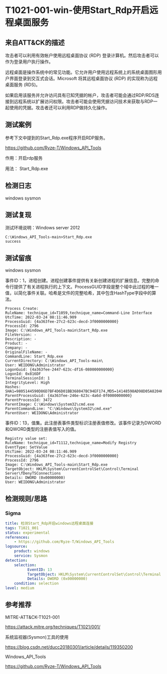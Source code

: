 # T1021-001-win-使用Start_Rdp开启远程桌面服务

## 来自ATT&CK的描述

攻击者可以利用有效帐户使用远程桌面协议 (RDP) 登录计算机。然后攻击者可以作为登录用户执行操作。

远程桌面是操作系统中的常见功能。它允许用户使用远程系统上的系统桌面图形用户界面登录到交互式会话。Microsoft 将其远程桌面协议 (RDP) 的实现称为远程桌面服务 (RDS)。

如果启用该服务并允许访问具有已知凭据的帐户，攻击者可能会通过RDP/RDS连接到远程系统以扩展访问权限。攻击者可能会使用凭据访问技术来获取与RDP一起使用的凭据。攻击者还可以利用RDP做持久化操作。

## 测试案例

参考下文中提到的Start_Rdp.exe程序开启RDP服务。

<https://github.com/Ryze-T/Windows_API_Tools>

作用：开启rdp服务

用法： Start_Rdp.exe

## 检测日志

 windows sysmon

## 测试复现

测试环境说明：Windows server 2012

```shell
C:\Windows_API_Tools-main>Start_Rdp.exe
success
```

## 测试留痕

windows sysmon

事件ID：1，进程创建。进程创建事件提供有关新创建进程的扩展信息。完整的命令行提供了有关进程执行的上下文。ProcessGUID字段是整个域中此过程的唯一值，以简化事件关联。哈希是文件的完整哈希，其中包含HashType字段中的算法。

```log
Process Create:
RuleName: technique_id=T1059,technique_name=Command-Line Interface
UtcTime: 2022-03-24 08:11:46.909
ProcessGuid: {4a363fee-27c2-623c-decd-3f0000000000}
ProcessId: 2796
Image: C:\Windows_API_Tools-main\Start_Rdp.exe
FileVersion: -
Description: -
Product: -
Company: -
OriginalFileName: -
CommandLine: Start_Rdp.exe
CurrentDirectory: C:\Windows_API_Tools-main\
User: WEIDONG\Administrator
LogonGuid: {4a363fee-2447-623c-df16-080000000000}
LogonId: 0x816DF
TerminalSessionId: 1
IntegrityLevel: High
Hashes: SHA1=9805144590D86D7BF4D6D01BB368047BC94EF174,MD5=14148598AD98D05A820462F0BBD07B9F,SHA256=98579200636025AA468A3EEC8B217273630FD4658F6ABDBB035C8A094650311A,IMPHASH=60A0824F60935C033352E518E6CDA834
ParentProcessGuid: {4a363fee-246e-623c-4a6d-0f0000000000}
ParentProcessId: 3472
ParentImage: C:\Windows\System32\cmd.exe
ParentCommandLine: "C:\Windows\System32\cmd.exe" 
ParentUser: WEIDONG\Administrator
```

事件ID：13，值集。此注册表事件类型标识注册表值修改。该事件记录为DWORD和QWORD类型的注册表值写入的值。

```log
Registry value set:
RuleName: technique_id=T1112,technique_name=Modify Registry
EventType: SetValue
UtcTime: 2022-03-24 08:11:46.909
ProcessGuid: {4a363fee-27c2-623c-decd-3f0000000000}
ProcessId: 2796
Image: C:\Windows_API_Tools-main\Start_Rdp.exe
TargetObject: HKLM\System\CurrentControlSet\Control\Terminal Server\fDenyTSConnections
Details: DWORD (0x00000000)
User: WEIDONG\Administrator
```

## 检测规则/思路

### Sigma

```yml
title: 检测Start_Rdp开启windows远程桌面连接
tags: T1021_001
status: experimental
references:
    - https://github.com/Ryze-T/Windows_API_Tools
logsource:
    product: windows
    service: Sysmon
detection:
    selection:
          EventID: 13
          TargetObject: HKLM\System\CurrentControlSet\Control\Terminal Server\fDenyTSConnections
          Details: DWORD (0x00000000)
    condition: selection
level: medium
```

## 参考推荐

MITRE-ATT&CK-T1021-001

<https://attack.mitre.org/techniques/T1021/001/>

系统监视器(Sysmon)工具的使用

<https://blog.csdn.net/ducc20180301/article/details/119350200>

Windows_API_Tools

<https://github.com/Ryze-T/Windows_API_Tools>
